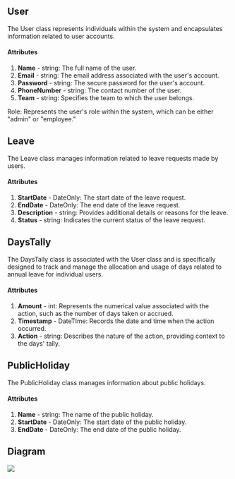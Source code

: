 ## User
 
The User class represents individuals within the system and encapsulates information related to user accounts.
 
#### Attributes
 
1. **Name** - string: The full name of the user.
2. **Email** - string: The email address associated with the user's account.
3. **Password** - string: The secure password for the user's account.
4. **PhoneNumber** - string: The contact number of the user.
5. **Team** - string: Specifies the team to which the user belongs.

Role:  Represents the user's role within the system, which can be either "admin" or "employee."

## Leave
 
The Leave class manages information related to leave requests made by users.
 
#### Attributes
 
1. **StartDate** - DateOnly: The start date of the leave request.
2. **EndDate** - DateOnly: The end date of the leave request.
3. **Description** - string: Provides additional details or reasons for the leave.
4. **Status** - string: Indicates the current status of the leave request.

## DaysTally

The DaysTally class is associated with the User class and is specifically designed to track and manage the allocation and usage of days related to annual leave for individual users.

#### Attributes
 
1. **Amount** - int: Represents the numerical value associated with the action, such as the number of days taken or accrued.
2. **Timestamp** - DateTIme: Records the date and time when the action occurred.
3. **Action** - string: Describes the nature of the action, providing context to the days' tally.

## PublicHoliday
 
The PublicHoliday class manages information about public holidays.
 
#### Attributes
 
1. **Name** - string:  The name of the public holiday.
2. **StartDate** - DateOnly: The start date of the public holiday.
3. **EndDate** - DateOnly: The end date of the public holiday.

## Diagram

<img src='/staff-hub/assets/images/diagram.png' />
